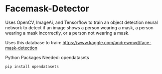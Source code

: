 # Facemask-Detector

Uses OpenCV, ImageAi, and Tensorflow to train an object detection neural network to detect if an image shows a person wearing a mask, a person wearing a mask incorrectly, or a person not wearing a mask.

Uses this database to train: https://www.kaggle.com/andrewmvd/face-mask-detection






Python Packages Needed:
opendatasets


`pip install opendatasets`